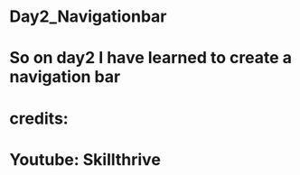 # Day2_Navigationbar
# So on day2 I have learned to create a navigation bar
# credits:
# Youtube: Skillthrive
